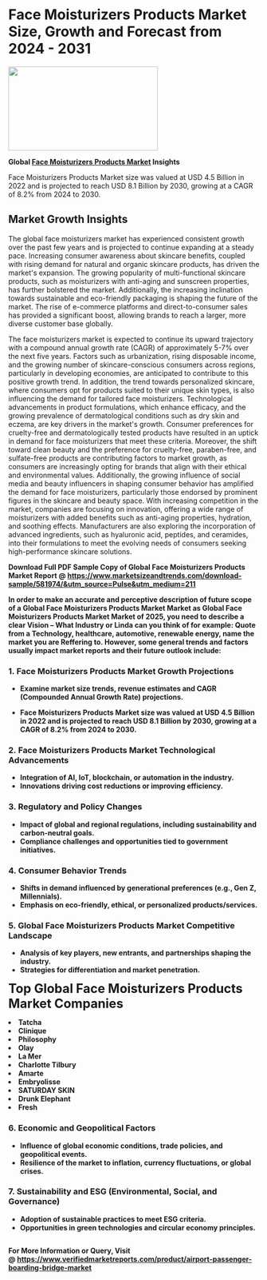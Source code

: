 <H1>Face Moisturizers Products Market Size, Growth and Forecast from 2024 - 2031</H1><img class="aligncenter size-medium wp-image-584254" src="https://thirdeyenews.in/wp-content/uploads/2024/09/Global-Market-Research-300x168.jpeg" alt="" width="300" height="168" /><p><strong>Global&nbsp;<a href="https://www.marketsizeandtrends.com/download-sample/581974/&amp;utm_source=Pulse&amp;utm_medium=211">Face Moisturizers Products Market</a> Insights</strong></p><p>Face Moisturizers Products Market size was valued at USD 4.5 Billion in 2022 and is projected to reach USD 8.1 Billion by 2030, growing at a CAGR of 8.2% from 2024 to 2030.</p><p><h2>Market Growth Insights</h2> <p>The global face moisturizers market has experienced consistent growth over the past few years and is projected to continue expanding at a steady pace. Increasing consumer awareness about skincare benefits, coupled with rising demand for natural and organic skincare products, has driven the market's expansion. The growing popularity of multi-functional skincare products, such as moisturizers with anti-aging and sunscreen properties, has further bolstered the market. Additionally, the increasing inclination towards sustainable and eco-friendly packaging is shaping the future of the market. The rise of e-commerce platforms and direct-to-consumer sales has provided a significant boost, allowing brands to reach a larger, more diverse customer base globally.</p> <p><strong></strong></p> <p>The face moisturizers market is expected to continue its upward trajectory with a compound annual growth rate (CAGR) of approximately 5-7% over the next five years. Factors such as urbanization, rising disposable income, and the growing number of skincare-conscious consumers across regions, particularly in developing economies, are anticipated to contribute to this positive growth trend. In addition, the trend towards personalized skincare, where consumers opt for products suited to their unique skin types, is also influencing the demand for tailored face moisturizers. Technological advancements in product formulations, which enhance efficacy, and the growing prevalence of dermatological conditions such as dry skin and eczema, are key drivers in the market's growth. Consumer preferences for cruelty-free and dermatologically tested products have resulted in an uptick in demand for face moisturizers that meet these criteria. Moreover, the shift toward clean beauty and the preference for cruelty-free, paraben-free, and sulfate-free products are contributing factors to market growth, as consumers are increasingly opting for brands that align with their ethical and environmental values. Additionally, the growing influence of social media and beauty influencers in shaping consumer behavior has amplified the demand for face moisturizers, particularly those endorsed by prominent figures in the skincare and beauty space. With increasing competition in the market, companies are focusing on innovation, offering a wide range of moisturizers with added benefits such as anti-aging properties, hydration, and soothing effects. Manufacturers are also exploring the incorporation of advanced ingredients, such as hyaluronic acid, peptides, and ceramides, into their formulations to meet the evolving needs of consumers seeking high-performance skincare solutions. <p><strong></p><p><span class=""><strong>Download Full PDF Sample Copy of Global Face Moisturizers Products Market Report</strong> @ <a href="https://www.marketsizeandtrends.com/download-sample/581974/&amp;utm_source=Pulse&amp;utm_medium=211" target="_blank">https://www.marketsizeandtrends.com/download-sample/581974/&amp;utm_source=Pulse&amp;utm_medium=211</a></span></p><p>In order to make an accurate and perceptive description of future scope of a Global&nbsp;Face Moisturizers Products Market Market as Global&nbsp;Face Moisturizers Products Market Market of 2025, you need to describe a clear Vision &ndash; What Industry or Linda can you think of for example: Quote from a Technology, healthcare, automotive, renewable energy, name the market you are Reffering to. However, some general trends and factors usually impact market reports and their future outlook include:</p><h3>1.&nbsp;<strong>Face Moisturizers Products Market Growth Projections</strong></h3><ul><li>Examine market size trends, revenue estimates and CAGR (Compounded Annual Growth Rate) projections.</li><li><p>Face Moisturizers Products Market size was valued at USD 4.5 Billion in 2022 and is projected to reach USD 8.1 Billion by 2030, growing at a CAGR of 8.2% from 2024 to 2030.</p></li></ul><h3>2.&nbsp;<strong>Face Moisturizers Products Market Technological Advancements</strong></h3><ul><li>Integration of AI, IoT, blockchain, or automation in the industry.</li><li>Innovations driving cost reductions or improving efficiency.</li></ul><h3>3.&nbsp;<strong>Regulatory and Policy Changes</strong></h3><ul><li>Impact of global and regional regulations, including sustainability and carbon-neutral goals.</li><li>Compliance challenges and opportunities tied to government initiatives.</li></ul><h3>4.&nbsp;<strong>Consumer Behavior Trends</strong></h3><ul><li>Shifts in demand influenced by generational preferences (e.g., Gen Z, Millennials).</li><li>Emphasis on eco-friendly, ethical, or personalized products/services.</li></ul><h3>5.&nbsp;<strong>Global Face Moisturizers Products Market Competitive Landscape</strong></h3><ul><li>Analysis of key players, new entrants, and partnerships shaping the industry.</li><li>Strategies for differentiation and market penetration.</li></ul><p data-pm-slice="1 1 []"><span style="color: inherit; font-family: inherit; font-size: 25px;">Top Global Face Moisturizers Products Market Companies</span></p><div class="" data-test-id=""><p><li>Tatcha</li><li> Clinique</li><li> Philosophy</li><li> Olay</li><li> La Mer</li><li> Charlotte Tilbury</li><li> Amarte</li><li> Embryolisse</li><li> SATURDAY SKIN</li><li> Drunk Elephant</li><li> Fresh</li></p></div><h3>6.&nbsp;<strong>Economic and Geopolitical Factors</strong></h3><ul><li>Influence of global economic conditions, trade policies, and geopolitical events.</li><li>Resilience of the market to inflation, currency fluctuations, or global crises.</li></ul><h3>7.&nbsp;<strong>Sustainability and ESG (Environmental, Social, and Governance)</strong></h3><ul><li>Adoption of sustainable practices to meet ESG criteria.</li><li>Opportunities in green technologies and circular economy principles.</li></ul><h2><strong style="font-size: 14px;">For More Information or Query, Visit @&nbsp;</strong><a style="background-color: #ffffff; font-size: 14px;" href="https://www.marketsizeandtrends.com/report/face-moisturizers-products-market/" target="_blank">https://www.verifiedmarketreports.com/product/airport-passenger-boarding-bridge-market</a></h2>
